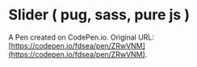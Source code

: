 # Slider ( pug, sass, pure js )

A Pen created on CodePen.io. Original URL: [https://codepen.io/fdsea/pen/ZRwVNM](https://codepen.io/fdsea/pen/ZRwVNM).

